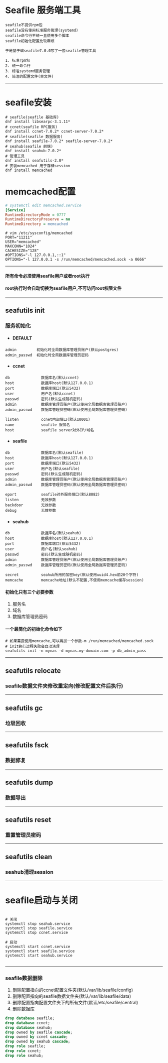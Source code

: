 # Seafile 服务端工具

```text
seafile不提供rpm包
seafile没有使用标准服务管理(systemd)
seafile命令行不统一且使用多个脚本
seafile初始化配置比较麻烦

于是基于编seafile7.0.0写了一套seafile管理工具

1. 标准rpm包
2. 统一命令行
3. 标准systemd服务管理
4. 简洁的配置文件(单文件)
```

--- 

# seafile安装

```shell
# seafile(seafile 基础库)
dnf install libsearpc-3.1.11*
# ccnet(seafile RPC服务)
dnf install ccnet-7.0.2* ccnet-server-7.0.2*
# seafile(seafile 数据服务)
dnf install seafile-7.0.2* seafile-server-7.0.2*
# seahub(seafile 前端)
dnf install seahub-7.0.2*
# 管理工具
dnf install seafutils-2.0*
# 安装memcached 用于存储session
dnf install memcached
```

# memcached配置

```ini
# systemctl edit memcached.service
[Service]
RuntimeDirectoryMode = 0777
RuntimeDirectoryPreserve = no
RuntimeDirectory = memcached
```

```shell
# vim /etc/sysconfig/memcached 
PORT="11211"
USER="memcached"
MAXCONN="1024"
CACHESIZE="128"
#OPTIONS="-l 127.0.0.1,::1"
OPTIONS="-l 127.0.0.1 -s /run/memcached/memcached.sock -a 0666"
```

---

#### 所有命令必须使用seafile用户或者root执行

#### root执行时会自动切换为seafile用户,不可访问root权限文件

---

## seafutils init

### 服务初始化

- #### DEFAULT

```text
admin         初始化时全局数据库管理员账户(默认postgres)
admin_passwd  初始化时全局数据库管理员密码
```

- #### ccnet

```text
db              数据库名(默认ccnet)
host            数据库host(默认127.0.0.1)
port            数据库端口(默认5432)
user            用户名(默认ccnet)
passwd          密码(默认生成随机密码)
admin           数据库管理员账户(默认使用全局数据库管理员账户)
admin_passwd    数据库管理员密码(默认使用全局数据库管理员密码)

listen          ccnet内部端口(默认10001)
name            seafile 服务名
host            seafile server对外IP/域名
```

- #### seafile

```text
db              数据库名(默认seafile)
host            数据库host(默认127.0.0.1)
port            数据库端口(默认5432)
user            用户名(默认seafile)
passwd          密码(默认生成随机密码)
admin           数据库管理员账户(默认使用全局数据库管理员账户)
admin_passwd    数据库管理员密码(默认使用全局数据库管理员密码)

eport           seafile对外服务端口(默认8082)
listen          无效参数
backdoor        无效参数
debug           无效参数

```

- #### seahub

```text
db              数据库名(默认seahub)
host            数据库host(默认127.0.0.1)
port            数据库端口(默认5432)
user            用户名(默认seahub)
passwd          密码(默认生成随机密码)
admin           数据库管理员账户(默认使用全局数据库管理员账户)
admin_passwd    数据库管理员密码(默认使用全局数据库管理员密码)

secret          seahub所用的加密key(默认使用uuid4.hex前20个字符)
memcache        memcache地址(默认不配置,不使用memcache缓存session)
```

#### 初始化只有三个必要参数

1. 服务名
2. 域名
3. 数据库管理员密码

#### 一个最简化的初始化命令如下

```shell
# 如果需要使用memcache,可以再加一个参数-m /run/memcached/memcached.sock
# init执行过程失败会自动清理
seafutils init -n mynas -d mynas.my-domain.com -p db_admin_pass
```

---

## seafutils relocate

### seafile数据文件夹修改重定向(修改配置文件后执行)

---

## seafutils gc

### 垃圾回收

---

## seafutils fsck

### 数据修复

---

## seafutils dump

### 数据导出

---

## seafutils reset

### 重置管理员密码

---

## seafutils clean

### seahub清理session

---

# seafile启动与关闭

```shell

# 关闭
systemctl stop seahub.service
systemctl stop seafile.service
systemctl stop ccnet.service

# 启动
systemctl start ccnet.service
systemctl start seafile.service
systemctl start seahub.service


```

---

### seafile数据删除

1. 删除配置指向的ccnet配置文件夹(默认/var/lib/seafile/config)
2. 删除配置指向的seafile数据文件夹(默认/var/lib/seafile/data)
3. 删除配置指向配置文件夹下的所有文件(默认/etc/seafile/central)
4. 删除数据库

```sql
drop database seafile;
drop database ccnet;
drop database seahub;
drop owned by seafile cascade;
drop owned by ccnet cascade;
drop owned by seahub cascade;
drop role seafile;
drop role ccnet;
drop role seahub;
```